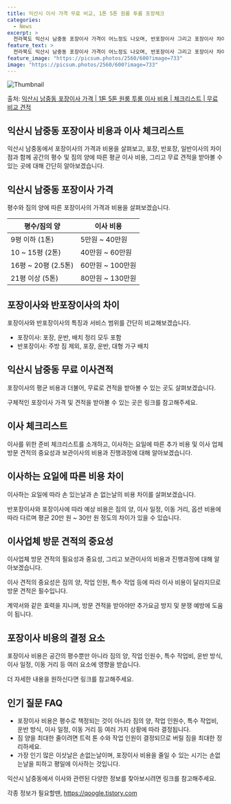 ```yaml
---
title: 익산시 이사 가격 무료 비교, 1톤 5톤 원룸 투룸 포장체크
categories:
  - News
excerpt: >
  전라북도 익산시 남중동 포장이사 가격이 어느정도 나오며, 반포장이사 그리고 포장이사 차이점을 알아보겠습니다. 1톤 2톤 5톤 원룸 투룸 경우 이사 비용은 어느정도 되며, 어디서 무료 비교 견적을 받아 보실 수 있는지 간단한 이사 체크리스트와 함께 알아보겠습니다.익산시 남중동 포장이사 가격 무료 살펴보기 👈 클릭익산시 남중동 포장이사 평균 이사 비용평수익산시 남중동 평균 이사 비용원룸 이사9평 이하 (1톤)5만원 ~ 40만원투룸 이사10 ~ 15평 (2톤)40만원 ~ 60만원투룸/쓰리룸 이사16평 ~ 20평 (2.5톤)60만원 ~ 100만원쓰리룸 이사21평 (5톤) ~80만원 ~ 130만원우리집 무료 이사견적 받기 👈 클릭익산시 남중동 포장, 반포장, 일반이사 비교이사할 때 선택하는 포장, 반포장, 일..
feature_text: >
  전라북도 익산시 남중동 포장이사 가격이 어느정도 나오며, 반포장이사 그리고 포장이사 차이점을 알아보겠습니다. 1톤 2톤 5톤 원룸 투룸 경우 이사 비용은 어느정도 되며, 어디서 무료 비교 견적을 받아 보실 수 있는지 간단한 이사 체크리스트와 함께 알아보겠습니다.익산시 남중동 포장이사 가격 무료 살펴보기 👈 클릭익산시 남중동 포장이사 평균 이사 비용평수익산시 남중동 평균 이사 비용원룸 이사9평 이하 (1톤)5만원 ~ 40만원투룸 이사10 ~ 15평 (2톤)40만원 ~ 60만원투룸/쓰리룸 이사16평 ~ 20평 (2.5톤)60만원 ~ 100만원쓰리룸 이사21평 (5톤) ~80만원 ~ 130만원우리집 무료 이사견적 받기 👈 클릭익산시 남중동 포장, 반포장, 일반이사 비교이사할 때 선택하는 포장, 반포장, 일..
feature_image: "https://picsum.photos/2560/600?image=733"
image: "https://picsum.photos/2560/600?image=733"
---
```


![Thumbnail](https://img1.daumcdn.net/thumb/R800x0/?scode=mtistory2&fname=https%3A%2F%2Fblog.kakaocdn.net%2Fdn%2Flui26%2FbtsG77cRxzW%2FFR2HqS45MbYZLMKbUOfaOk%2Fimg.webp)

<p>출처: <a href="https://qoogle.tistory.com/8789" rel="dofollow">익산시 남중동 포장이사 가격 | 1톤 5톤 원룸 투룸 이사 비용 | 체크리스트 | 무료 비교 견적</a> </p>

## 익산시 남중동 포장이사 비용과 이사 체크리스트

익산시 남중동에서 포장이사의 가격과 비용을 살펴보고, 포장, 반포장, 일반이사의 차이점과 함께 공간의 평수 및 짐의 양에 따른 평균 이사
비용, 그리고 무료 견적을 받아볼 수 있는 곳에 대해 간단히 알아보겠습니다.

## **익산시 남중동 포장이사 가격**

평수와 짐의 양에 따른 포장이사의 가격과 비용을 살펴보겠습니다.

**평수/짐의 양** | **이사 비용**  
---|---  
9평 이하 (1톤) | 5만원 ~ 40만원  
10 ~ 15평 (2톤) | 40만원 ~ 60만원  
16평 ~ 20평 (2.5톤) | 60만원 ~ 100만원  
21평 이상 (5톤) | 80만원 ~ 130만원  
  
## **포장이사와 반포장이사의 차이**

포장이사와 반포장이사의 특징과 서비스 범위를 간단히 비교해보겠습니다.

  * 포장이사: 포장, 운반, 배치 정리 모두 포함
  * 반포장이사: 주방 짐 제외, 포장, 운반, 대형 가구 배치

## **익산시 남중동 무료 이사견적**

포장이사의 평균 비용과 더불어, 무료로 견적을 받아볼 수 있는 곳도 살펴보겠습니다.

구체적인 포장이사 가격 및 견적을 받아볼 수 있는 곳은 링크를 참고해주세요.

## **이사 체크리스트**

이사를 위한 준비 체크리스트를 소개하고, 이사하는 요일에 따른 추가 비용 및 이사 업체 방문 견적의 중요성과 보관이사의 비용과 진행과정에
대해 알아보겠습니다.

## **이사하는 요일에 따른 비용 차이**

이사하는 요일에 따라 손 있는날과 손 없는날의 비용 차이를 살펴보겠습니다.

반포장이사와 포장이사에 따라 예상 비용은 짐의 양, 이사 일정, 이동 거리, 옵션 비용에 따라 다르며 평균 20만 원 ~ 30만 원 정도의
차이가 있을 수 있습니다.

## **이사업체 방문 견적의 중요성**

이사업체 방문 견적의 필요성과 중요성, 그리고 보관이사의 비용과 진행과정에 대해 알아보겠습니다.

이사 견적의 중요성은 짐의 양, 작업 인원, 특수 작업 등에 따라 이사 비용이 달라지므로 방문 견적은 필수입니다.

계약서와 같은 효력을 지니며, 방문 견적을 받아야만 추가요금 방지 및 분쟁 예방에 도움이 됩니다.

## **포장이사 비용의 결정 요소**

포장이사 비용은 공간의 평수뿐만 아니라 짐의 양, 작업 인원수, 특수 작업비, 운반 방식, 이사 일정, 이동 거리 등 여러 요소에 영향을
받습니다.

더 자세한 내용을 원하신다면 링크를 참고해주세요.

## **인기 질문 FAQ**

  * 포장이사 비용은 평수로 책정되는 것이 아니라 짐의 양, 작업 인원수, 특수 작업비, 운반 방식, 이사 일정, 이동 거리 등 여러 가지 상황에 따라 결정됩니다.
  * 짐 양을 최대한 줄이려면 트럭 톤 수와 작업 인원이 결정되므로 버릴 짐을 최대한 정리하세요.
  * 가장 인기 많은 이삿날은 손없는날이며, 포장이사 비용을 줄일 수 있는 시기는 손없는날을 피하고 평일에 이사하는 것입니다.

익산시 남중동에서 이사와 관련된 다양한 정보를 찾아보시려면 링크를 참고해주세요.

 

각종 정보가 필요할땐, <a href="https://qoogle.tistory.com" rel="dofollow">https://qoogle.tistory.com</a>


